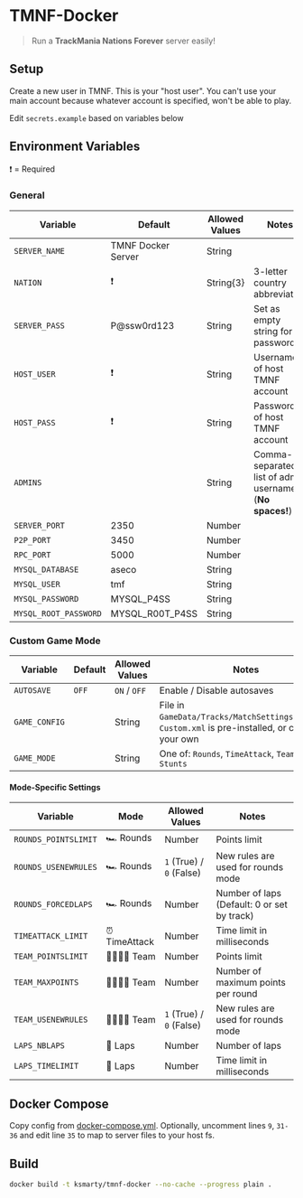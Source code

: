 # TMNF-Docker

> Run a **TrackMania Nations Forever** server easily!

## Setup

Create a new user in TMNF. This is your "host user". You can't use your main account because whatever account is specified, won't be able to play.

Edit `secrets.example` based on variables below

## Environment Variables

❗ = Required

### General

| Variable              | Default            | Allowed Values | Notes                                                    |
| --------------------- | ------------------ | -------------- | -------------------------------------------------------- |
| `SERVER_NAME`         | TMNF Docker Server | String         |                                                          |
| `NATION`              | ❗                 | String{3}      | 3-letter country abbreviation                            |
| `SERVER_PASS`         | P@ssw0rd123        | String         | Set as empty string for no password                      |
| `HOST_USER`           | ❗                 | String         | Username of host TMNF account                            |
| `HOST_PASS`           | ❗                 | String         | Password of host TMNF account                            |
| `ADMINS`              |                    | String         | Comma-separated list of admin usernames (**No spaces!**) |
| `SERVER_PORT`         | 2350               | Number         |                                                          |
| `P2P_PORT`            | 3450               | Number         |                                                          |
| `RPC_PORT`            | 5000               | Number         |                                                          |
| `MYSQL_DATABASE`      | aseco              | String         |                                                          |
| `MYSQL_USER`          | tmf                | String         |                                                          |
| `MYSQL_PASSWORD`      | MYSQL_P4SS         | String         |                                                          |
| `MYSQL_ROOT_PASSWORD` | MYSQL_R00T_P4SS    | String         |                                                          |

### Custom Game Mode

| Variable      | Default | Allowed Values | Notes                                                                                              |
| ------------- | ------- | -------------- | -------------------------------------------------------------------------------------------------- |
| `AUTOSAVE`    | `OFF`   | `ON` / `OFF`   | Enable / Disable autosaves                                                                         |
| `GAME_CONFIG` |         | String         | File in `GameData/Tracks/MatchSettings/Nations`. `Custom.xml` is pre-installed, or create your own |
| `GAME_MODE`   |         | String         | One of: `Rounds`, `TimeAttack`, `Team`, `Laps`, `Stunts`                                           |

#### Mode-Specific Settings

| Variable             | Mode          | Allowed Values           | Notes                                       |
| -------------------- | ------------- | ------------------------ | ------------------------------------------- |
| `ROUNDS_POINTSLIMIT` | 🏎️ Rounds     | Number                   | Points limit                                |
| `ROUNDS_USENEWRULES` | 🏎️ Rounds     | `1` (True) / `0` (False) | New rules are used for rounds mode          |
| `ROUNDS_FORCEDLAPS`  | 🏎️ Rounds     | Number                   | Number of laps (Default: 0 or set by track) |
| `TIMEATTACK_LIMIT`   | ⏰ TimeAttack | Number                   | Time limit in milliseconds                  |
| `TEAM_POINTSLIMIT`   | 👨‍👩‍👧‍👦 Team       | Number                   | Points limit                                |
| `TEAM_MAXPOINTS`     | 👨‍👩‍👧‍👦 Team       | Number                   | Number of maximum points per round          |
| `TEAM_USENEWRULES`   | 👨‍👩‍👧‍👦 Team       | `1` (True) / `0` (False) | New rules are used for rounds mode          |
| `LAPS_NBLAPS`        | 🏁 Laps       | Number                   | Number of laps                              |
| `LAPS_TIMELIMIT`     | 🏁 Laps       | Number                   | Time limit in milliseconds                  |

## Docker Compose

Copy config from [docker-compose.yml](./docker-compose.yml). Optionally, uncomment lines `9`, `31-36` and edit line `35` to map to server files to your host fs.

## Build

```sh
docker build -t ksmarty/tmnf-docker --no-cache --progress plain .
```
